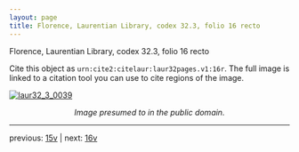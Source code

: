 ```yaml
---
layout: page
title: Florence, Laurentian Library, codex 32.3, folio 16 recto
---
```


Florence, Laurentian Library, codex 32.3, folio 16 recto

Cite this object as `urn:cite2:citelaur:laur32pages.v1:16r`.  The full image is linked to a citation tool you can use to cite regions of the image.

[![laur32_3_0039](http://www.homermultitext.org/iipsrv?IIIF=/project/homer/pyramidal/deepzoom/citelaur/laur32imgs/v1/laur32_3_0039.tif/full/800,/0/default.jpg)](http://www.homermultitext.org/ict2/?urn=urn:cite2:citelaur:laur32imgs.v1:laur32_3_0039) 

<p style="text-align: center; font-style: italic;">Image presumed to in the public domain.</p>

---

previous: [15v](../15v/) | next: [16v](../16v/)